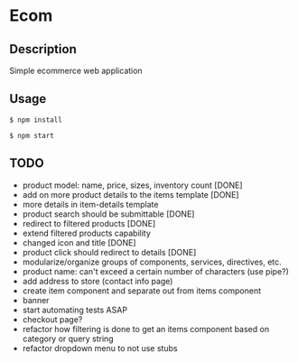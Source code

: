 # Ecom

## Description
Simple ecommerce web application

## Usage

`$ npm install`

`$ npm start`

## TODO

- product model: name, price, sizes, inventory count [DONE]
- add on more product details to the items template [DONE]
- more details in item-details template
- product search should be submittable [DONE]
- redirect to filtered products [DONE]
- extend filtered products capability
- changed icon and title [DONE]
- product click should redirect to details [DONE]
- modularize/organize groups of components, services, directives, etc.
- product name: can't exceed a certain number of characters (use pipe?)
- add address to store (contact info page)
- create item component and separate out from items component
- banner
- start automating tests ASAP
- checkout page?
- refactor how filtering is done to get an items component based on category or query string
- refactor dropdown menu to not use stubs

